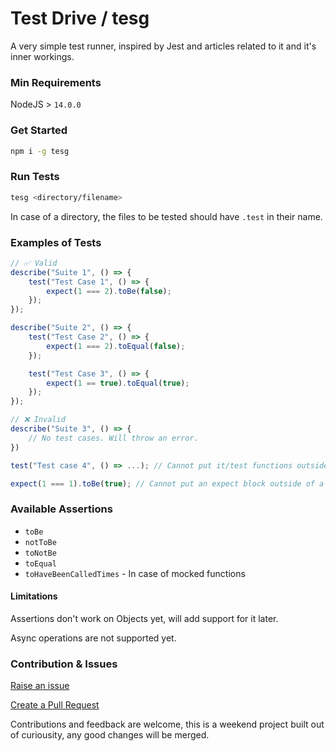 # Test Drive / tesg

A very simple test runner, inspired by Jest and articles related to it and it's inner workings.

### Min Requirements

NodeJS > `14.0.0`

### Get Started

```bash
npm i -g tesg
```

### Run Tests

```bash
tesg <directory/filename>
```

In case of a directory, the files to be tested should have `.test` in their name.

### Examples of Tests

```javascript
// ✅ Valid
describe("Suite 1", () => {
	test("Test Case 1", () => {
		expect(1 === 2).toBe(false);
	});
});

describe("Suite 2", () => {
	test("Test Case 2", () => {
		expect(1 === 2).toEqual(false);
	});

	test("Test Case 3", () => {
		expect(1 == true).toEqual(true);
	});
});

// ❌ Invalid
describe("Suite 3", () => {
    // No test cases. Will throw an error.
})

test("Test case 4", () => ...); // Cannot put it/test functions outside a 'describe' block.

expect(1 === 1).toBe(true); // Cannot put an expect block outside of a 'test/it' block.
```

### Available Assertions

- `toBe`
- `notToBe`
- `toNotBe`
- `toEqual`
- `toHaveBeenCalledTimes` - In case of mocked functions

#### Limitations

Assertions don't work on Objects yet, will add support for it later.

Async operations are not supported yet.

### Contribution & Issues

[Raise an issue](https://github.com/deve-sh/Test-Drive/issues/new)

[Create a Pull Request](https://github.com/deve-sh/Test-Drive/compare)

Contributions and feedback are welcome, this is a weekend project built out of curiousity, any good changes will be merged.
